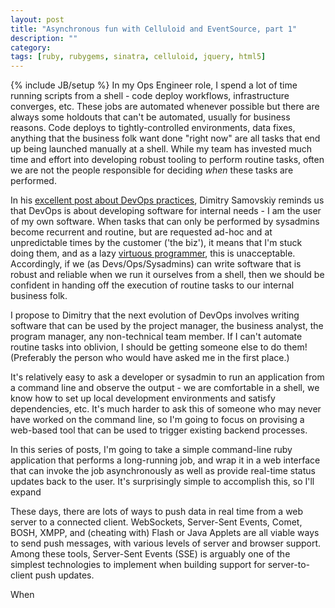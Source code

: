 ```yaml
---
layout: post
title: "Asynchronous fun with Celluloid and EventSource, part 1"
description: ""
category: 
tags: [ruby, rubygems, sinatra, celluloid, jquery, html5]
---
```

{% include JB/setup %}
In my Ops Engineer role, I spend a lot of time running scripts from a shell - code deploy workflows, infrastructure converges, etc. These jobs are automated whenever possible but there are always some holdouts that can't be automated, usually for business reasons. Code deploys to tightly-controlled environments, data fixes, anything that the business folk want done "right now" are all tasks that end up being launched manually at a shell. While my team has invested much time and effort into developing robust tooling to perform routine tasks, often we are not the people responsible for deciding *when* these tasks are performed. 

<!--more-->
In his [excellent post about DevOps practices](http://www.somic.org/2010/03/02/the-rise-of-devops/), Dimitry Samovskiy reminds us that DevOps is about developing software for internal needs - I am the user of my own software. When tasks that can only be performed by sysadmins become recurrent and routine, but are requested ad-hoc and at unpredictable times by the customer ('the biz'), it means that I'm stuck doing them, and as a lazy [virtuous programmer](http://threevirtues.com/), this is unacceptable. Accordingly, if we (as Devs/Ops/Sysadmins) can write software that is robust and reliable when we run it ourselves from a shell, then we should be confident in handing off the execution of routine tasks to our internal business folk. 

I propose to Dimitry that the next evolution of DevOps involves writing software that can be used by the project manager, the business analyst, the program manager, any non-technical team member. If I can't automate routine tasks into oblivion, I should be getting someone else to do them! (Preferably the person who would have asked me in the first place.)

It's relatively easy to ask a developer or sysadmin to run an application from a command line and observe the output - we are comfortable in a shell, we know how to set up local development environments and satisfy dependencies, etc. It's much harder to ask this of someone who may never have worked on the command line, so I'm going to focus on provising a web-based tool that can be used to trigger existing backend processes.

In this series of posts, I'm going to take a simple command-line ruby application that performs a long-running job, and wrap it in a web interface that can invoke the job asynchronously as well as provide real-time status updates back to the user. It's surprisingly simple to accomplish this, so I'll expand 


These days, there are lots of ways to push data in real time from a web server to a connected client. WebSockets, Server-Sent Events, Comet, BOSH, XMPP, and (cheating with) Flash or Java Applets are all viable ways to send push messages, with various levels of server and browser support. Among these tools, Server-Sent Events (SSE) is arguably one of the simplest technologies to implement when building support for server-to-client push updates.

When 

